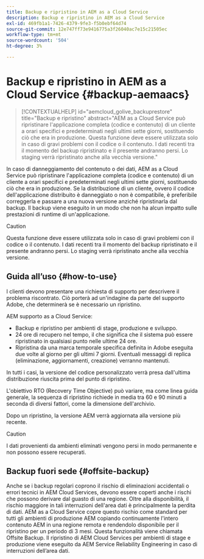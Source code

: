 ```yaml
---
title: Backup e ripristino in AEM as a Cloud Service
description: Backup e ripristino in AEM as a Cloud Service
exl-id: 469fb1a1-7426-4379-9fe3-f5b0ebf64d74
source-git-commit: 12e747ff73e9416775a3f26040ac7e15c21505ec
workflow-type: tm+mt
source-wordcount: '504'
ht-degree: 3%

---
```



# Backup e ripristino in AEM as a Cloud Service {#backup-aemaacs}

>[!CONTEXTUALHELP]
>id="aemcloud_golive_backuprestore"
>title="Backup e ripristino"
>abstract="AEM as a Cloud Service può ripristinare l&#39;applicazione completa (codice e contenuto) di un cliente a orari specifici e predeterminati negli ultimi sette giorni, sostituendo ciò che era in produzione. Questa funzione deve essere utilizzata solo in caso di gravi problemi con il codice o il contenuto. I dati recenti tra il momento del backup ripristinato e il presente andranno persi. Lo staging verrà ripristinato anche alla vecchia versione."

In caso di danneggiamento del contenuto o dei dati, AEM as a Cloud Service può ripristinare l&#39;applicazione completa (codice e contenuto) di un cliente a orari specifici e predeterminati negli ultimi sette giorni, sostituendo ciò che era in produzione.
Se la distribuzione di un cliente, ovvero il codice dell&#39;applicazione distribuito è danneggiato o non è compatibile, è preferibile correggerla e passare a una nuova versione anziché ripristinarla dal backup. Il backup viene eseguito in un modo che non ha alcun impatto sulle prestazioni di runtime di un&#39;applicazione.

>[!CAUTION]
>
>Questa funzione deve essere utilizzata solo in caso di gravi problemi con il codice o il contenuto. I dati recenti tra il momento del backup ripristinato e il presente andranno persi. Lo staging verrà ripristinato anche alla vecchia versione.

## Guida all’uso {#how-to-use}

I clienti devono presentare una richiesta di supporto per descrivere il problema riscontrato. Ciò porterà ad un&#39;indagine da parte del supporto Adobe, che determinerà se è necessario un ripristino.

AEM supporto as a Cloud Service:

* Backup e ripristino per ambienti di stage, produzione e sviluppo.
* 24 ore di recupero nel tempo, il che significa che il sistema può essere ripristinato in qualsiasi punto nelle ultime 24 ore.
* Ripristina da una marca temporale specifica definita in Adobe eseguita due volte al giorno per gli ultimi 7 giorni.  Eventuali messaggi di replica (eliminazione, aggiornamenti, creazione) verranno mantenuti.

In tutti i casi, la versione del codice personalizzato verrà presa dall&#39;ultima distribuzione riuscita prima del punto di ripristino.

L&#39;obiettivo RTO (Recovery Time Objective) può variare, ma come linea guida generale, la sequenza di ripristino richiede in media tra 60 e 90 minuti a seconda di diversi fattori, come la dimensione dell&#39;archivio.

Dopo un ripristino, la versione AEM verrà aggiornata alla versione più recente.

>[!CAUTION]
>
>I dati provenienti da ambienti eliminati vengono persi in modo permanente e non possono essere recuperati.

## Backup fuori sede {#offsite-backup}

Anche se i backup regolari coprono il rischio di eliminazioni accidentali o errori tecnici in AEM Cloud Services, devono essere coperti anche i rischi che possono derivare dal guasto di una regione. Oltre alla disponibilità, il rischio maggiore in tali interruzioni dell&#39;area dati è principalmente la perdita di dati.
AEM as a Cloud Service copre questo rischio come standard per tutti gli ambienti di produzione AEM copiando continuamente l&#39;intero contenuto AEM in una regione remota e rendendolo disponibile per il ripristino per un periodo di 3 mesi. Questa funzionalità viene chiamata Offsite Backup.
Il ripristino di AEM Cloud Services per ambienti di stage e produzione viene eseguito da AEM Service Reliability Engineering in caso di interruzioni dell’area dati.
